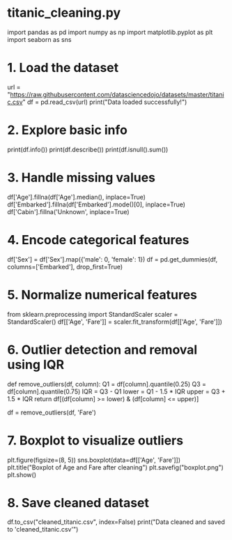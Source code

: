 # titanic_cleaning.py

import pandas as pd
import numpy as np
import matplotlib.pyplot as plt
import seaborn as sns

# 1. Load the dataset
url = "https://raw.githubusercontent.com/datasciencedojo/datasets/master/titanic.csv"
df = pd.read_csv(url)
print("Data loaded successfully!")

# 2. Explore basic info
print(df.info())
print(df.describe())
print(df.isnull().sum())

# 3. Handle missing values
df['Age'].fillna(df['Age'].median(), inplace=True)
df['Embarked'].fillna(df['Embarked'].mode()[0], inplace=True)
df['Cabin'].fillna('Unknown', inplace=True)

# 4. Encode categorical features
df['Sex'] = df['Sex'].map({'male': 0, 'female': 1})
df = pd.get_dummies(df, columns=['Embarked'], drop_first=True)

# 5. Normalize numerical features
from sklearn.preprocessing import StandardScaler
scaler = StandardScaler()
df[['Age', 'Fare']] = scaler.fit_transform(df[['Age', 'Fare']])

# 6. Outlier detection and removal using IQR
def remove_outliers(df, column):
    Q1 = df[column].quantile(0.25)
    Q3 = df[column].quantile(0.75)
    IQR = Q3 - Q1
    lower = Q1 - 1.5 * IQR
    upper = Q3 + 1.5 * IQR
    return df[(df[column] >= lower) & (df[column] <= upper)]

df = remove_outliers(df, 'Fare')

# 7. Boxplot to visualize outliers
plt.figure(figsize=(8, 5))
sns.boxplot(data=df[['Age', 'Fare']])
plt.title("Boxplot of Age and Fare after cleaning")
plt.savefig("boxplot.png")
plt.show()

# 8. Save cleaned dataset
df.to_csv("cleaned_titanic.csv", index=False)
print("Data cleaned and saved to 'cleaned_titanic.csv'")
